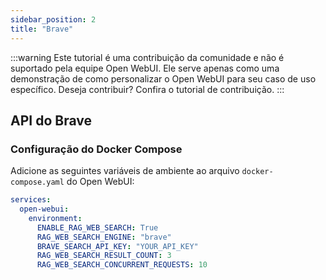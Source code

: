 ```yaml
---
sidebar_position: 2
title: "Brave"
---
```


:::warning
Este tutorial é uma contribuição da comunidade e não é suportado pela equipe Open WebUI. Ele serve apenas como uma demonstração de como personalizar o Open WebUI para seu caso de uso específico. Deseja contribuir? Confira o tutorial de contribuição.
:::

## API do Brave

### Configuração do Docker Compose

Adicione as seguintes variáveis de ambiente ao arquivo `docker-compose.yaml` do Open WebUI:

```yaml
services:
  open-webui:
    environment:
      ENABLE_RAG_WEB_SEARCH: True
      RAG_WEB_SEARCH_ENGINE: "brave"
      BRAVE_SEARCH_API_KEY: "YOUR_API_KEY"
      RAG_WEB_SEARCH_RESULT_COUNT: 3
      RAG_WEB_SEARCH_CONCURRENT_REQUESTS: 10
```
